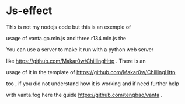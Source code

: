 # Js-effect
This is not my nodejs code but this is an exemple of

usage of vanta.go.min.js and three.r134.min.js the

You can use a server to make it run with a python web server

like https://github.com/Makar0w/ChillingHttp . There is an

usage of it in the template of https://github.com/Makar0w/ChillingHttp

too , if you did not understand how it is working and if need further help

with vanta.fog here the guide https://github.com/tengbao/vanta .
